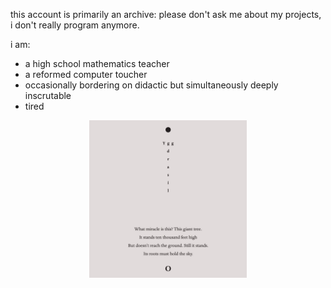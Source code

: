 this account is primarily an archive: please don't ask me about my projects, i don't really program anymore.

i am:
- a high school mathematics teacher
- a reformed computer toucher
- occasionally bordering on didactic but simultaneously deeply inscrutable
- tired

<p align="center">
<img src="yggdrasil.jpg" style="width: 50%;" />
</p>

